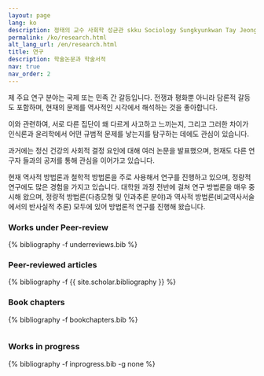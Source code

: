 ```yaml
---
layout: page
lang: ko
description: 정태의 교수 사회학 성균관 skku Sociology Sungkyunkwan Tay Jeong
permalink: /ko/research.html
alt_lang_url: /en/research.html
title: 연구
description: 학술논문과 학술서적
nav: true
nav_order: 2
---
```

<!-- ko/publications.md -->
제 주요 연구 분야는 국제 또는 민족 간 갈등입니다. 전쟁과 평화뿐 아니라 담론적 갈등도 포함하며, 현재의 문제를 역사적인 시각에서 해석하는 것을 좋아합니다.

이와 관련하여, 서로 다른 집단이 왜 다르게 사고하고 느끼는지, 그리고 그러한 차이가 인식론과 윤리학에서 어떤 규범적 문제를 낳는지를 탐구하는 데에도 관심이 있습니다.

과거에는 정신 건강의 사회적 결정 요인에 대해 여러 논문을 발표했으며, 현재도 다른 연구자 들과의 공저를 통해 관심을 이어가고 있습니다.

현재 역사적 방법론과 철학적 방법론을 주로 사용해서 연구를 진행하고 있으며, 정량적 연구에도 많은 경험을 가지고 있습니다. 대학원 과정 전반에 걸쳐 연구 방법론을 매우 중시해 왔으며, 정량적 방법론(다층모형 및 인과추론 분야)과 역사적 방법론(비교역사서술에서의 반사실적 추론) 모두에 있어 방법론적 연구를 진행해 왔습니다.

<h3>Works under Peer-review</h3>
<div class="publications">
{% bibliography -f underreviews.bib %}
</div>

<h3>Peer-reviewed articles</h3>
<div class="publications">
{% bibliography -f {{ site.scholar.bibliography }} %}
</div>

<h3>Book chapters</h3>
<div class="publications">
{% bibliography -f bookchapters.bib %}
</div>

<div style="height: 1em;"></div>

<h3>Works in progress</h3>
<div class="publications-noyear">
{% bibliography -f inprogress.bib -g none %}
</div>


